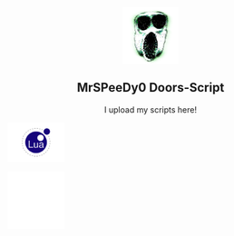 <p align="center">
 <img width="100px" src="https://github.com/MrSPeeDy0/DS-images/blob/main/DS-image-proflie.png?raw=true" align="center" alt="MrSPeeDy0 Doors-Script" />
 <h2 align="center">MrSPeeDy0 Doors-Script</h2>
 <p align="center">I upload my scripts here!</p>
</p>
    </a>
    <a href="">
      <img width="100px" src="https://github.com/MrSPeeDy0/DS-images/blob/main/DS-image-lua.png?raw=true" />
    </a>
  </p>
</a>
    <a href="">
      <img width="100px" src="https://github.com/MrSPeeDy0/DS-images/blob/main/DS-image-roblox.png?raw=true" />
    </a>
  </p>
